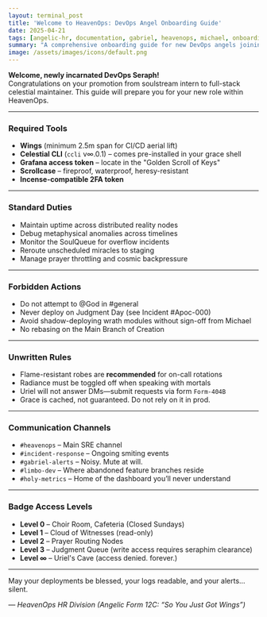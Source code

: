 ```yaml
---
layout: terminal_post
title: 'Welcome to HeavenOps: DevOps Angel Onboarding Guide'
date: 2025-04-21
tags: [angelic-hr, documentation, gabriel, heavenops, michael, onboarding, uriel]
summary: "A comprehensive onboarding guide for new DevOps angels joining the HeavenOps team."
image: /assets/images/icons/default.png
---
```


**Welcome, newly incarnated DevOps Seraph!**  
Congratulations on your promotion from soulstream intern to full-stack celestial maintainer. This guide will prepare you for your new role within HeavenOps.

---

### Required Tools

-   **Wings** (minimum 2.5m span for CI/CD aerial lift)
-   **Celestial CLI** (`ccli` v∞.0.1) – comes pre-installed in your grace shell
-   **Grafana access token** – locate in the "Golden Scroll of Keys"
-   **Scrollcase** – fireproof, waterproof, heresy-resistant
-   **Incense-compatible 2FA token**

---

### Standard Duties

-   Maintain uptime across distributed reality nodes
-   Debug metaphysical anomalies across timelines
-   Monitor the SoulQueue for overflow incidents
-   Reroute unscheduled miracles to staging
-   Manage prayer throttling and cosmic backpressure

---

### Forbidden Actions

-   Do not attempt to @God in #general
-   Never deploy on Judgment Day (see Incident #Apoc-000)
-   Avoid shadow-deploying wrath modules without sign-off from Michael
-   No rebasing on the Main Branch of Creation

---

### Unwritten Rules

-   Flame-resistant robes are **recommended** for on-call rotations
-   Radiance must be toggled off when speaking with mortals
-   Uriel will not answer DMs—submit requests via form `Form-404B`
-   Grace is cached, not guaranteed. Do not rely on it in prod.

---

### Communication Channels

-   `#heavenops` – Main SRE channel
-   `#incident-response` – Ongoing smiting events
-   `#gabriel-alerts` – Noisy. Mute at will.
-   `#limbo-dev` – Where abandoned feature branches reside
-   `#holy-metrics` – Home of the dashboard you’ll never understand

---

### Badge Access Levels

-   **Level 0** – Choir Room, Cafeteria (Closed Sundays)
-   **Level 1** – Cloud of Witnesses (read-only)
-   **Level 2** – Prayer Routing Nodes
-   **Level 3** – Judgment Queue (write access requires seraphim clearance)
-   **Level ∞** – Uriel's Cave (access denied. forever.)

---

May your deployments be blessed, your logs readable, and your alerts... silent.

_— HeavenOps HR Division (Angelic Form 12C: “So You Just Got Wings”)_
